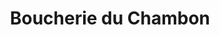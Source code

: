 ---
title: "Boucherie du Chambon"
url: /le-chambon-feugerolles/boucherie-du-chambon/
shop: Metzgerei
---